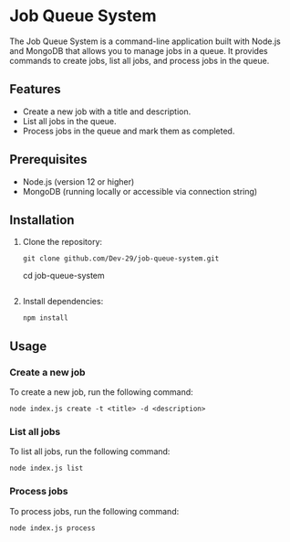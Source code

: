# Job Queue System

The Job Queue System is a command-line application built with Node.js and MongoDB that allows you to manage jobs in a queue. It provides commands to create jobs, list all jobs, and process jobs in the queue.

## Features

- Create a new job with a title and description.
- List all jobs in the queue.
- Process jobs in the queue and mark them as completed.

## Prerequisites

- Node.js (version 12 or higher)
- MongoDB (running locally or accessible via connection string)

## Installation

1. Clone the repository:
   ```shell
   git clone github.com/Dev-29/job-queue-system.git
   ```
   cd job-queue-system
    ```

2. Install dependencies:
    ```shell
    npm install
    ```

## Usage

### Create a new job

To create a new job, run the following command:

    node index.js create -t <title> -d <description>


### List all jobs

To list all jobs, run the following command:

    node index.js list


### Process jobs

To process jobs, run the following command:

    node index.js process

